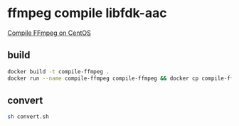 # ffmpeg compile libfdk-aac

[Compile FFmpeg on CentOS](https://trac.ffmpeg.org/wiki/CompilationGuide/Centos)

## build

```bash
docker build -t compile-ffmpeg .
docker run --name compile-ffmpeg compile-ffmpeg && docker cp compile-ffmpeg:/root/bin/ffmpeg ./ && docker rm compile-ffmpeg
```

## convert

```bash
sh convert.sh
```
